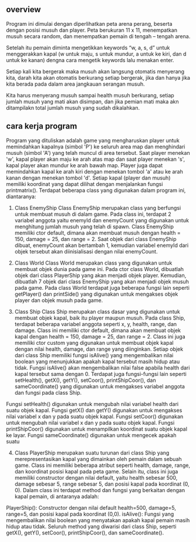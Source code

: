 ## overview

Program ini dimulai dengan diperlihatkan peta arena perang, beserta dengan posisi musuh dan player. Peta berukuran 11 x 11, menempatkan musuh secara random, dan menempatkan pemain di tengah – tengah arena.

Setelah itu pemain diminta mengetikkan keywords “w, a, s, d” untuk menggerakkan kapal (w untuk maju, s untuk mundur, a untuk ke kiri, dan d untuk ke kanan) dengna cara mengetik keywords lalu menakan enter.

Setiap kali kita bergerak maka musuh akan langsung otomatis menyerang kita, darah kita akan otomatis berkurang setiap bergerak, jika dan hanya jika kita berada pada dalam area jangkauan serangan musuh.

Kita harus menyerang musuh sampai health musuh berkurang, setiap jumlah musuh yang mati akan disimpan, dan jika pemian mati maka akn ditampilakn total jumlah musuh yang sudah dikalahkan.

## cara kerja program

Program yang dituliskan adalah game yang mengharuskan player untuk memindahkan kapalnya (simbol 'P') ke seluruh area map dan menghindari musuh (simbol 'A') yang telah muncul di area tersebut. Saat player menekan 'w', kapal player akan maju ke arah atas map dan saat player menekan 's', kapal player akan mundur ke arah bawah map. Player juga dapat memindahkan kapal ke arah kiri dengan menekan tombol 'a' atau ke arah kanan dengan menekan tombol 'd'. Setiap kapal (player dan musuh) memiliki koordinat yang dapat dilihat dengan menjalankan fungsi printmatrix().
Terdapat beberapa class yang digunakan dalam program ini, diantaranya:

1. Class EnemyShip
Class EnemyShip merupakan class yang berfungsi untuk membuat musuh di dalam game. Pada class ini, terdapat 2 variabel anggota yaitu enemyId dan enemyCount yang digunakan untuk menghitung jumlah musuh yang telah di spawn. Class EnemyShip memiliki ctor default, dimana akan membuat musuh dengan health = 150, damage = 25, dan range = 2. Saat objek dari class EnemyShip dibuat, enemyCount akan bertambah 1, kemudian variabel enemyId dari objek tersebut akan diinisialisasi dengan nilai enemyCount.

2. Class World
Class World merupakan class yang digunakan untuk membuat objek dunia pada game ini. Pada ctor class World, dibuatlah objek dari class PlayerShip yang akan menjadi objek player. Kemudian, dibuatlah 7 objek dari class EnemyShip yang akan menjadi objek musuh pada game. Pada class World terdapat juga beberapa fungsi lain seperti getPlayer() dan printSide() yang digunakan untuk mengakses objek player dan objek musuh pada game.

3. Class Ship
Class Ship merupakan class dasar yang digunakan untuk membuat objek kapal, baik itu player maupun musuh. Pada class Ship, terdapat beberapa variabel anggota seperti x, y, health, range, dan damage. Class ini memiliki ctor default, dimana akan membuat objek kapal dengan health = 150, damage = 25, dan range = 2. Class ini juga memiliki ctor custom yang digunakan untuk membuat objek kapal dengan nilai health, damage, dan range yang diinginkan.
Setiap objek dari class Ship memiliki fungsi isAlive() yang mengembalikan nilai boolean yang menunjukkan apakah kapal tersebut masih hidup atau tidak. Fungsi isAlive() akan mengembalikan nilai false apabila health dari kapal tersebut sama dengan 0. Terdapat juga fungsi-fungsi lain seperti setHealth(), getX(), getY(), setCoor(), printShipCoor(), dan sameCoordinate() yang digunakan untuk mengakses variabel anggota dan fungsi pada class Ship.

Fungsi setHealth() digunakan untuk mengubah nilai variabel health dari suatu objek kapal. Fungsi getX() dan getY() digunakan untuk mengakses nilai variabel x dan y pada suatu objek kapal. Fungsi setCoor() digunakan untuk mengubah nilai variabel x dan y pada suatu objek kapal. Fungsi printShipCoor() digunakan untuk menampilkan koordinat suatu objek kapal ke layar. Fungsi sameCoordinate() digunakan untuk mengecek apakah suatu

4. Class PlayerShip merupakan suatu turunan dari class Ship yang merepresentasikan kapal yang dimainkan oleh pemain dalam sebuah game. Class ini memiliki beberapa atribut seperti health, damage, range, dan koordinat posisi kapal pada peta game. Selain itu, class ini juga memiliki constructor dengan nilai default, yaitu health sebesar 500, damage sebesar 5, range sebesar 5, dan posisi kapal pada koordinat (0, 0).
Dalam class ini terdapat method dan fungsi yang berkaitan dengan kapal pemain, di antaranya adalah:

PlayerShip(): Constructor dengan nilai default health=500, damage=5, range=5, dan posisi kapal pada koordinat (0,0).
isAlive(): Fungsi yang mengembalikan nilai boolean yang menyatakan apakah kapal pemain masih hidup atau tidak.
Seluruh method yang diwarisi dari class Ship, seperti getX(), getY(), setCoor(), printShipCoor(), dan sameCoordinate().

